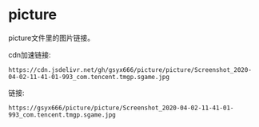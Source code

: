 # picture

picture文件里的图片链接。

cdn加速链接:

    https://cdn.jsdelivr.net/gh/gsyx666/picture/picture/Screenshot_2020-04-02-11-41-01-993_com.tencent.tmgp.sgame.jpg
    
链接:

    https://gsyx666/picture/picture/Screenshot_2020-04-02-11-41-01-993_com.tencent.tmgp.sgame.jpg

